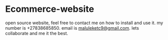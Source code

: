 # Ecommerce-website
open source website, feel free to contact me on how to install and use it.
my number is +27838685850.
email is maluleketc9@gmail.com.
lets collaborate and me it the best.
